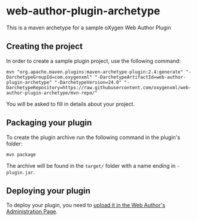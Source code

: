 # web-author-plugin-archetype
This is a maven archetype for a sample oXygen Web Author Plugin

## Creating the project
In order to create a sample plugin project, use the following command:

```
mvn "org.apache.maven.plugins:maven-archetype-plugin:2.4:generate" "-DarchetypeGroupId=com.oxygenxml" "-DarchetypeArtifactId=web-author-plugin-archetype" "-DarchetypeVersion=24.0" "-DarchetypeRepository=https://raw.githubusercontent.com/oxygenxml/web-author-plugin-archetype/mvn-repo/"
```

You will be asked to fill in details about your project.

## Packaging your plugin

To create the plugin archive run the following command in the plugin's folder:

```
mvn package
```

The archive will be found in the `target/` folder with a name ending in `-plugin.jar`.

## Deploying your plugin

To deploy your plugin, you need to [upload it in the Web Author's Administration Page](https://www.oxygenxml.com/doc/ug-webauthor/topics/webapp-configure-plugins.html).

